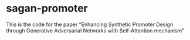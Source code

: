 # sagan-promoter
This is the code for the paper "Enhancing Synthetic Promoter Design through Generative Adversarial Networks with Self-Attention mechanism"
